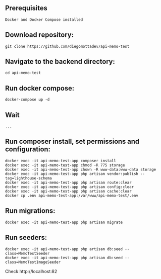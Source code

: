 ## Prerequisites

    Docker and Docker Compose installed

## Download repository:

    git clone https://github.com/diegomottadev/api-memo-test

## Navigate to the backend directory:

    cd api-memo-test

## Run docker compose:

    docker-compose up -d

## Wait

    ...

## Run composer install, set permissions and configuration:

    docker exec -it api-memo-test-app composer install
    docker exec -it api-memo-test-app chmod -R 775 storage
    docker exec -it api-memo-test-app chown -R www-data:www-data storage
    docker exec -it api-memo-test-app php artisan vendor:publish --tag=lighthouse-schema
    docker exec -it api-memo-test-app php artisan route:clear
    docker exec -it api-memo-test-app php artisan config:clear
    docker exec -it api-memo-test-app php artisan cache:clear
    docker cp .env api-memo-test-app:/var/www/api-memo-test/.env


## Run migrations:

    docker exec -it api-memo-test-app php artisan migrate

## Run seeders:

    docker exec -it api-memo-test-app php artisan db:seed --class=MemoTestSeeder
    docker exec -it api-memo-test-app php artisan db:seed --class=MemoTestImageSeeder

Check http://localhost:82








